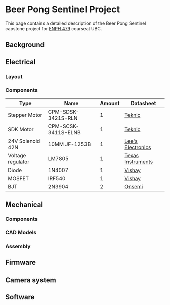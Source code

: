 # Beer Pong Sentinel Project
This page contains a detailed description of the Beer Pong Sentinel capstone project for [ENPH 479](https://projectlab.engphys.ubc.ca/enph-459-479/) courseat UBC.

## Background


## Electrical
### Layout
### Components
| Type | Name | Amount | Datasheet |
|----------|----------|----------|----------|
| Stepper Motor   | CPM-SDSK-3421S-RLN  | 1   |[Teknic](https://teknic.com/model-info/CPM-SDSK-3421S-RLN/?model_voltage=48VDC)   |
| SDK Motor   | CPM-SCSK-3411S-ELNB  | 1   |[Teknic](https://teknic.com/model-info/CPM-SCSK-3411S-ELNB/?model_voltage=75)   |
| 24V Solenoid 42N   | 10MM JF-1253B   | 1   |[ Lee's Electronics](https://leeselectronic.com/en/product/4408-12v-solenoid-42n-10mm-jf-1253b.html)   |
| Voltage regulator   | LM7805   | 1  | [Texas Instruments](https://www.ti.com/lit/ds/symlink/lm340.pdf)   |
| Diode    | 1N4007   | 1   | [Vishay](https://www.vishay.com/docs/88503/1n4001.pdf)   |
| MOSFET    | IRF540   | 1   | [Vishay](https://www.vishay.com/docs/91021/irf540.pdf)   |
| BJT    | 2N3904   | 2   | [Onsemi](https://www.onsemi.com/download/data-sheet/pdf/2n3903-d.pdf)   |

## Mechanical 
### Components
### CAD Models
### Assembly 

## Firmware

## Camera system

## Software
